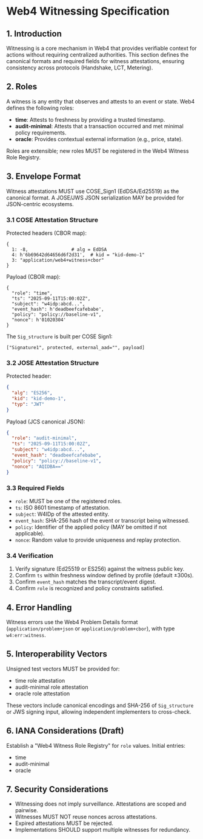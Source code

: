 # Web4 Witnessing Specification

## 1. Introduction
Witnessing is a core mechanism in Web4 that provides verifiable context for actions
without requiring centralized authorities. This section defines the canonical
formats and required fields for witness attestations, ensuring consistency across
protocols (Handshake, LCT, Metering).

## 2. Roles
A witness is any entity that observes and attests to an event or state. Web4 defines
the following roles:

- **time**: Attests to freshness by providing a trusted timestamp.
- **audit-minimal**: Attests that a transaction occurred and met minimal policy requirements.
- **oracle**: Provides contextual external information (e.g., price, state).

Roles are extensible; new roles MUST be registered in the Web4 Witness Role Registry.

## 3. Envelope Format

Witness attestations MUST use COSE_Sign1 (EdDSA/Ed25519) as the canonical format.
A JOSE/JWS JSON serialization MAY be provided for JSON-centric ecosystems.

### 3.1 COSE Attestation Structure
Protected headers (CBOR map):
```
{
  1: -8,                # alg = EdDSA
  4: h'6b69642d64656d6f2d31',  # kid = "kid-demo-1"
  3: "application/web4+witness+cbor"
}
```

Payload (CBOR map):
```
{
  "role": "time",
  "ts": "2025-09-11T15:00:02Z",
  "subject": "w4idp:abcd...",
  "event_hash": h'deadbeefcafebabe',
  "policy": "policy://baseline-v1",
  "nonce": h'01020304'
}
```

The `Sig_structure` is built per COSE Sign1:
```
["Signature1", protected, external_aad="", payload]
```

### 3.2 JOSE Attestation Structure
Protected header:
```json
{
  "alg": "ES256",
  "kid": "kid-demo-1",
  "typ": "JWT"
}
```

Payload (JCS canonical JSON):
```json
{
  "role": "audit-minimal",
  "ts": "2025-09-11T15:00:02Z",
  "subject": "w4idp:abcd...",
  "event_hash": "deadbeefcafebabe",
  "policy": "policy://baseline-v1",
  "nonce": "AQIDBA=="
}
```

### 3.3 Required Fields
- `role`: MUST be one of the registered roles.
- `ts`: ISO 8601 timestamp of attestation.
- `subject`: W4IDp of the attested entity.
- `event_hash`: SHA-256 hash of the event or transcript being witnessed.
- `policy`: Identifier of the applied policy (MAY be omitted if not applicable).
- `nonce`: Random value to provide uniqueness and replay protection.

### 3.4 Verification
1. Verify signature (Ed25519 or ES256) against the witness public key.
2. Confirm `ts` within freshness window defined by profile (default ±300s).
3. Confirm `event_hash` matches the transcript/event digest.
4. Confirm `role` is recognized and policy constraints satisfied.

## 4. Error Handling
Witness errors use the Web4 Problem Details format (`application/problem+json` or
`application/problem+cbor`), with type `w4:err:witness`.

## 5. Interoperability Vectors
Unsigned test vectors MUST be provided for:
- time role attestation
- audit-minimal role attestation
- oracle role attestation

These vectors include canonical encodings and SHA-256 of `Sig_structure` or
JWS signing input, allowing independent implementers to cross-check.

## 6. IANA Considerations (Draft)
Establish a "Web4 Witness Role Registry" for `role` values. Initial entries:
- time
- audit-minimal
- oracle

## 7. Security Considerations
- Witnessing does not imply surveillance. Attestations are scoped and pairwise.
- Witnesses MUST NOT reuse nonces across attestations.
- Expired attestations MUST be rejected.
- Implementations SHOULD support multiple witnesses for redundancy.
